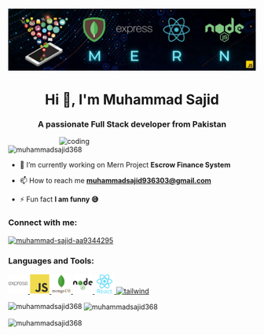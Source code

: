 ![logo](https://github.com/MuhammadSajid368/MuhammadSajid368/blob/main/0_PP5k92twh_W05yzF.jpg)

<h1 align="center">Hi 👋, I'm Muhammad Sajid</h1>
<h3 align="center">A passionate Full Stack developer from Pakistan</h3>

<img align="right" alt="coding"  width="400" src="https://camo.githubusercontent.com/19db51af5f90f1b152bc0b9078f5fe97053955be5074f03f17019c70345bdcdb/68747470733a2f2f6d69726f2e6d656469756d2e636f6d2f6d61782f313336302f302a37513379765349765f7430696f4a2d5a2e676966">

<p align="left"> <img src="https://komarev.com/ghpvc/?username=muhammadsajid368&label=Profile%20views&color=0e75b6&style=flat" alt="muhammadsajid368" /> </p>

- 🔭 I’m currently working on Mern Project **Escrow Finance System**

- 📫 How to reach me **muhammadsajid936303@gmail.com**

- ⚡ Fun fact **I am funny 😅**

<h3 align="left">Connect with me:</h3>
<p align="left">
<a href="https://linkedin.com/in/muhammad-sajid-aa9344295" target="blank"><img align="center" src="https://raw.githubusercontent.com/rahuldkjain/github-profile-readme-generator/master/src/images/icons/Social/linked-in-alt.svg" alt="muhammad-sajid-aa9344295" height="30" width="40" /></a>
</p>

<h3 align="left">Languages and Tools:</h3>
<p align="left"> <a href="https://expressjs.com" target="_blank" rel="noreferrer"> <img src="https://raw.githubusercontent.com/devicons/devicon/master/icons/express/express-original-wordmark.svg" alt="express" width="40" height="40"/> </a> <a href="https://developer.mozilla.org/en-US/docs/Web/JavaScript" target="_blank" rel="noreferrer"> <img src="https://raw.githubusercontent.com/devicons/devicon/master/icons/javascript/javascript-original.svg" alt="javascript" width="40" height="40"/> </a> <a href="https://www.mongodb.com/" target="_blank" rel="noreferrer"> <img src="https://raw.githubusercontent.com/devicons/devicon/master/icons/mongodb/mongodb-original-wordmark.svg" alt="mongodb" width="40" height="40"/> </a> <a href="https://nodejs.org" target="_blank" rel="noreferrer"> <img src="https://raw.githubusercontent.com/devicons/devicon/master/icons/nodejs/nodejs-original-wordmark.svg" alt="nodejs" width="40" height="40"/> </a> <a href="https://reactjs.org/" target="_blank" rel="noreferrer"> <img src="https://raw.githubusercontent.com/devicons/devicon/master/icons/react/react-original-wordmark.svg" alt="react" width="40" height="40"/> </a> <a href="https://tailwindcss.com/" target="_blank" rel="noreferrer"> <img src="https://www.vectorlogo.zone/logos/tailwindcss/tailwindcss-icon.svg" alt="tailwind" width="40" height="40"/> </a> </p>

<p><img align="left" src="https://github-readme-stats.vercel.app/api/top-langs?username=muhammadsajid368&show_icons=true&locale=en&layout=compact" alt="muhammadsajid368" /></p>

<p>&nbsp;<img align="center" src="https://github-readme-stats.vercel.app/api?username=muhammadsajid368&show_icons=true&locale=en" alt="muhammadsajid368" /></p>

<p><img align="center" src="https://github-readme-streak-stats.herokuapp.com/?user=muhammadsajid368&" alt="muhammadsajid368" /></p>
